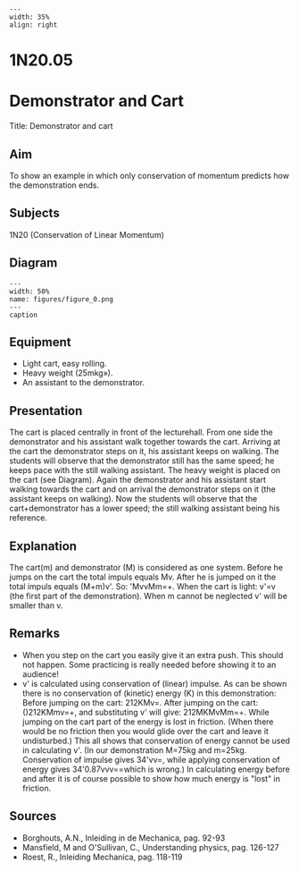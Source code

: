 
```{figure} /figures/busy.png
---
width: 35%
align: right
```
# 1N20.05 
  # Demonstrator and Cart 
  Title: Demonstrator and cart    
  
## Aim   
 To show an example in which only conservation of momentum predicts how the demonstration ends.    
  
## Subjects   
 1N20 (Conservation of Linear Momentum)   
  
## Diagram   
   
```{figure} figures/figure_0.png  
---  
width: 50%  
name: figures/figure_0.png  
---  
caption  
``` 
      
  
## Equipment   
 
 *  Light cart, easy rolling. 
 *  Heavy weight (25mkg»). 
 *  An assistant to the demonstrator.
       
  
## Presentation   
 The cart is placed centrally in front of the lecturehall. From one side the demonstrator and his assistant walk together towards the cart. Arriving at the cart the demonstrator steps on it, his assistant keeps on walking. The students will observe that the demonstrator still has the same speed; he keeps pace with the still walking assistant. The heavy weight is placed on the cart (see Diagram). Again the demonstrator and his assistant start walking towards the cart and on arrival the demonstrator steps on it (the assistant keeps on walking). Now the students will observe that the cart+demonstrator has a lower speed; the still walking assistant being his reference.    
  
## Explanation   
 The cart(m) and demonstrator (M) is considered as one system. Before he jumps on the cart the total impuls equals Mv. After he is jumped on it the total impuls equals (M+m)v'. So: 'MvvMm=+. When the cart is light: v'=v (the first part of the demonstration). When m cannot be neglected v' will be smaller than v.    
  
## Remarks   
 
 *  When you step on the cart you easily give it an extra push. This should not happen. Some practicing is really needed before showing it to an audience! 
 *  v' is calculated using conservation of (linear) impulse. As can be shown there is no conservation of (kinetic) energy (K) in this demonstration: Before jumping on the cart: 212KMv=. After jumping on the cart: ()212KMmv=+, and substituting v' will give: 212MKMvMm=+. While jumping on the cart part of the energy is lost in friction. (When there would be no friction then you would glide over the cart and leave it undisturbed.) This all shows that conservation of energy cannot be used in calculating v'. (In our demonstration M=75kg and m=25kg. Conservation of impulse gives 34'vv=, while applying conservation of energy gives 34'0.87vvv==which is wrong.) In calculating energy before and after it is of course possible to show how much energy is "lost" in friction.
    
  
## Sources   
 
 *  Borghouts, A.N., Inleiding in de Mechanica, pag. 92-93 
 *  Mansfield, M and O'Sullivan, C., Understanding physics, pag. 126-127 
 *  Roest, R., Inleiding Mechanica, pag. 118-119
  